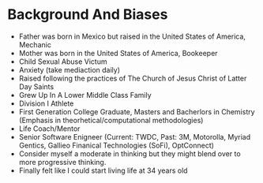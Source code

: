 # Background And Biases
* Father was born in Mexico but raised in the United States of America, Mechanic
* Mother was born in the United States of America, Bookeeper
* Child Sexual Abuse Victum
* Anxiety (take mediaction daily)
* Raised following the practices of The Church of Jesus Christ of Latter Day Saints
* Grew Up In A Lower Middle Class Family
* Division I Athlete
* First Generation College Graduate, Masters and Bacherlors in Chemistry (Emphasis in theorhetical/computational methodologies)
* Life Coach/Mentor
* Senior Software Enigneer (Current: TWDC, Past: 3M, Motorolla, Myriad Gentics, Gallieo Finanical Technologies (SoFi), OptConnect)
* Consider myself a moderate in thinking but they might blend over to more progressive thinking.
* Finally felt like I could start living life at 34 years old

